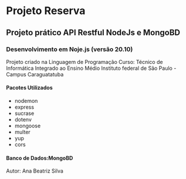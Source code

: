 # Projeto Reserva

## Projeto prático API Restful NodeJs e MongoBD

### Desenvolvimento em Noje.js (versão 20.10)

Projeto criado na Linguagem de Programação
Curso: Técnico de Informática Integrado ao Ensino Médio
Instituto federal de São Paulo - Campus Caraguatatuba

#### Pacotes Utilizados

* nodemon
* express
* sucrase
* dotenv
* mongoose
* multer
* yup
* cors

#### Banco de Dados:MongoBD

Autor: Ana Beatriz Silva
